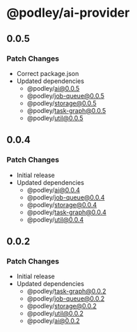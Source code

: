 # @podley/ai-provider

## 0.0.5

### Patch Changes

- Correct package.json
- Updated dependencies
  - @podley/ai@0.0.5
  - @podley/job-queue@0.0.5
  - @podley/storage@0.0.5
  - @podley/task-graph@0.0.5
  - @podley/util@0.0.5

## 0.0.4

### Patch Changes

- Initial release
- Updated dependencies
  - @podley/ai@0.0.4
  - @podley/job-queue@0.0.4
  - @podley/storage@0.0.4
  - @podley/task-graph@0.0.4
  - @podley/util@0.0.4

## 0.0.2

### Patch Changes

- Initial release
- Updated dependencies
  - @podley/task-graph@0.0.2
  - @podley/job-queue@0.0.2
  - @podley/storage@0.0.2
  - @podley/util@0.0.2
  - @podley/ai@0.0.2
